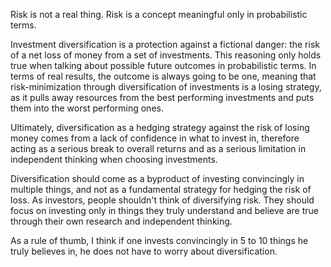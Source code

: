 Risk is not a real thing.
Risk is a concept meaningful only in probabilistic terms.

Investment diversification is a protection against a fictional danger: the risk of a net loss of money from a set of investments.
This reasoning only holds true when talking about possible future outcomes in probabilistic terms.
In terms of real results, the outcome is always going to be one, meaning that risk-minimization through diversification of investments is a losing strategy, as it pulls away resources from the best performing investments and puts them into the worst performing ones.

Ultimately, diversification as a hedging strategy against the risk of losing money comes from a lack of confidence in what to invest in, therefore acting as a serious break to overall returns and as a serious limitation in independent thinking when choosing investments.

Diversification should come as a byproduct of investing convincingly in multiple things, and not as a fundamental strategy for hedging the risk of loss.
As investors, people shouldn't think of diversifying risk. They should focus on investing only in things they truly understand and believe are true through their own research and independent thinking.

As a rule of thumb, I think if one invests convincingly in 5 to 10 things he truly believes in, he does not have to worry about diversification.
